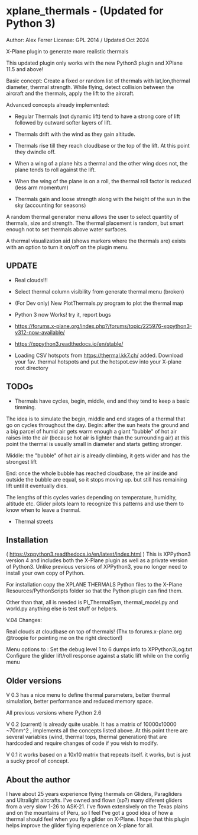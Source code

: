 xplane_thermals - (Updated for Python 3)
===============

Author: Alex Ferrer
License: GPL 2014 / Updated Oct 2024


X-Plane plugin to generate more realistic thermals 

This updated plugin only works with the new Python3 plugin and XPlane 11.5 and above!

Basic concept:
Create a fixed or random list of thermals with lat,lon,thermal diameter, thermal strength.
While flying, detect collision between the aircraft and the thermals, apply the lift to the aircraft.


Advanced concepts already implemented:

- Regular Thermals (not dynamic lift) tend to have a strong core of lift followed by outward softer layers of lift.

- Thermals drift with the wind as they gain altitude. 

- Thermals rise till they reach cloudbase or the top of the lift. At this point they dwindle off. 

- When a wing of a plane hits a thermal and the other wing does not, the plane tends to roll against the lift.

- When the wing of the plane is on a roll, the thermal roll factor is reduced (less arm momentum) 

- Thermals gain and loose strength along with the height of the sun in the sky (accounting for seasons)


A random thermal generator menu allows the user to select quantity of thermals, size and strength. The thermal placement is random, but smart enough not to set thermals above water surfaces. 

A thermal visualization aid (shows markers where the thermals are) exists with an option to turn it on/off on the plugin menu.

UPDATE
-----
- Real clouds!!!
- Select thermal column visibility from generate thermal menu (broken)
- (For Dev only) New PlotThermals.py program to plot the thermal map
- Python 3 now Works! try it, report bugs 
- https://forums.x-plane.org/index.php?/forums/topic/225976-xppython3-v312-now-available/
- https://xppython3.readthedocs.io/en/stable/



- Loading CSV hotspots from https://thermal.kk7.ch/ added. Download your fav. thermal hotspots and put the hotspot.csv into your X-plane root directory

TODOs
-----

- Thermals have cycles, begin, middle, end and they tend to keep a basic timming.

The idea is to simulate the begin, middle and end stages of a thermal that go on cycles throughout the day. 
Begin: after the sun heats the ground and a big parcel of humid air gets warm enough a giant "bubble" of hot air raises into the air (because hot air is lighter than the surrounding air) at this point the thermal is usually small in diameter and starts getting stronger. 

Middle: the "bubble" of hot air is already climbing, it gets wider and has the strongest lift

End: once the whole bubble has reached cloudbase, the air inside and outside the bubble are equal, so it stops moving up. but still has remaining lift until it eventually dies. 

The lengths of this cycles varies depending on temperature, humidity, altitude etc. Glider pilots learn to recognize this patterns and use them to know when to leave a thermal. 

- Thermal streets

Installation
------------

( https://xppython3.readthedocs.io/en/latest/index.html )
This is XPPython3 version 4 and includes both the X-Plane plugin as well as a private version of Python3. Unlike previous versions of XPPython3, you no longer need to install your own copy of Python.

For installation copy the XPLANE THERMALS Python files to the X-Plane Resources/PythonScripts folder so that the Python plugin can find them.

Other than that, all is needed is PI_ThermalSym, thermal_model.py and world.py anything else is test stuff or helpers. 

V.04 Changes: 

Real clouds at cloudbase on top of thermals! (Thx to forums.x-plane.org @troopie for pointing me on the right direction!)

Menu options to :
Set the debug level 1 to 6 dumps info to XPPython3Log.txt
Configure the glider lift/roll response against a static lift while on the config menu





Older versions
--------------
V 0.3 has a nice menu to define thermal parameters, better thermal simulation, better performance and reduced memory space. 

All previous versions where Python 2.6 

V 0.2 (current) Is already quite usable. It has a matrix of 10000x10000 ~70nm^2 , implements all the concepts listed above. At this point there are several variables (wind, thermal tops, thermal generation) that are hardcoded and require changes of code if you wish to modify.

V 0.1 it works based on a 10x10 matrix that repeats itself. it works, but is just a sucky proof of concept.


About the author
----------------

I have about 25 years experience flying thermals on Gliders, Paragliders and Ultralight aircrafts. I've owned and flown (sp?) many diferent gliders from a very slow 1-26 to ASK-21.  I've flown extensively on the Texas plains and on the mountains of Peru, so I feel I've got a good idea of how a thermal should feel when you fly a glider on X-Plane. I hope that this plugin helps improve the glider flying experience on X-plane for all. 
